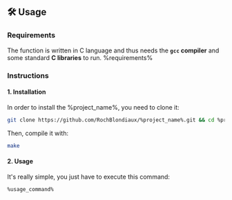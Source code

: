 ## 🛠️ Usage

### Requirements

The function is written in C language and thus needs the **`gcc` compiler** and some standard **C libraries** to run.
%requirements%

### Instructions

#### 1. Installation

In order to install the %project_name%, you need to clone it:

```bash
git clone https://github.com/RochBlondiaux/%project_name%.git && cd %project_name%
```

Then, compile it with:

```bash
make
```

#### 2. Usage

It's really simple, you just have to execute this command:

```bash
%usage_command%
```
